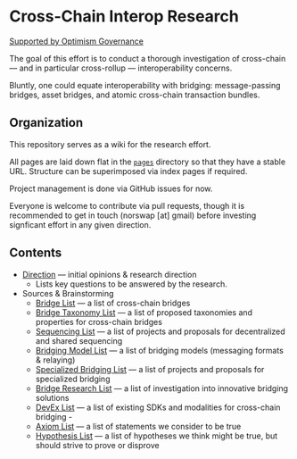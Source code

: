 # Cross-Chain Interop Research

[Supported by Optimism Governance](https://app.charmverse.io/op-grants/page-2498144202521042)

The goal of this effort is to conduct a thorough investigation of cross-chain — and in particular
cross-rollup — interoperability concerns.

Bluntly, one could equate interoperability with bridging: message-passing bridges, asset bridges,
and atomic cross-chain transaction bundles.

## Organization

This repository serves as a wiki for the research effort.

All pages are laid down flat in the [`pages`](./pages) directory so that they have a stable URL.
Structure can be superimposed via index pages if required.

Project management is done via GitHub issues for now.

Everyone is welcome to contribute via pull requests, though it is recommended to get in touch
(norswap [at] gmail) before investing signficant effort in any given direction.

## Contents

- [Direction](./pages/direction.md) — initial opinions & research direction  
  - Lists key questions to be answered by the research.
- Sources & Brainstorming
  - [Bridge List](./pages/bridge-list.md) — a list of cross-chain bridges
  - [Bridge Taxonomy List](./pages/bridge-taxonomy-list.md)
    — a list of proposed taxonomies and properties for cross-chain bridges
  - [Sequencing List](./pages/sequencing-list.md)
    — a list of projects and proposals for decentralized and shared sequencing
  - [Bridging Model List](./pages/bridging-model-list.md)
    — a list of bridging models (messaging formats & relaying)
  - [Specialized Bridging List](./pages/specialized-bridging-list.md)
    — a list of projects and proposals for specialized bridging
  - [Bridge Research List](./pages/bridge-research-list.md)
    — a list of investigation into innovative bridging solutions
  - [DevEx List](./pages/devex-list.md)
    — a list of existing SDKs and modalities for cross-chain bridging  - 
  - [Axiom List](./pages/axiom-list.md)
    — a list of statements we consider to be true
  - [Hypothesis List](./pages/hypothesis-list.md)
    — a list of hypotheses we think might be true, but should strive to prove or disprove

  